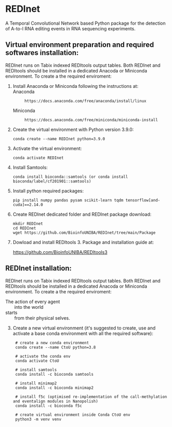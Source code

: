 # REDInet
A Temporal Convolutional Network based Python package for the detection of A-to-I RNA editing events in RNA sequencing experiments.

## **Virtual environment preparation and required softwares installation**:
REDInet runs on Tabix indexed REDItools output tables. Both REDInet and REDItools should be installed in a dedicated Anacoda or Miniconda environment. 
To create a the required enviroment:
1) Install Anaconda or Miniconda following the instructions at: <br />
  Anaconda <br />
            
            https://docs.anaconda.com/free/anaconda/install/linux 
   
     Miniconda <br />
            
            https://docs.anaconda.com/free/miniconda/miniconda-install
2) Create the virtual environment with Python version 3.9.0: <br />

       conda create --name REDInet python=3.9.0
   
4) Activate the virtual environment: <br />

       conda activate REDInet

5) Install Samtools: <br />

       conda install bioconda::samtools (or conda install bioconda/label/cf201901::samtools)

6) Install python required packages:

       pip install numpy pandas pysam scikit-learn tqdm tensorflow[and-cuda]==2.14.0
   
8) Create REDInet dedicated folder and REDInet package download:

       mkdir REDInet
       cd REDInet
       wget https://github.com/BioinfoUNIBA/REDInet/tree/main/Package

10) Dowload and install REDItools 3. Package and installation guide at: <br />

       https://github.com/BioinfoUNIBA/REDItools3

## **REDInet installation**:
REDInet runs on Tabix indexed REDItools output tables. Both REDInet and REDItools should be installed in a dedicated Anacoda or Miniconda environment. 
To create a the required enviroment: 

The action of every agent <br />
  into the world <br />
starts <br />
  from their physical selves. <br />


3) Create a new virtual environment (it's suggested to create, use and activate a base conda environment with all the required software):

		# create a new conda environment
        conda create --name CtoU python=3.8

		# activate the conda env
		conda activate CtoU

		# install samtools
		conda install -c bioconda samtools

		# install minimap2
		conda install -c bioconda minimap2

		# install f5c (optimised re-implementation of the call-methylation and eventalign modules in Nanopolish)
		conda install -c bioconda f5c

		# create virtual environment inside Conda CtoU env
		python3 -m venv venv
 
